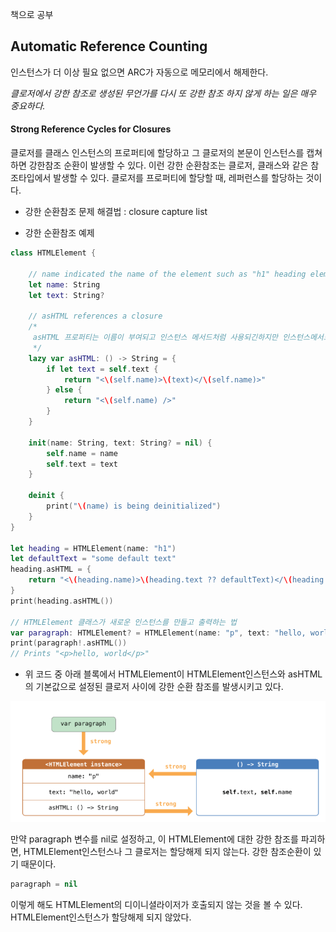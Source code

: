 책으로 공부

## Automatic Reference Counting
인스턴스가 더 이상 필요 없으면 ARC가 자동으로 메모리에서 해제한다.

*클로저에서 강한 참조로 생성된 무언가를 다시 또 강한 참조 하지 않게 하는 일은 매우 중요하다.*

#### Strong Reference Cycles for Closures
클로저를 클래스 인스턴스의 프로퍼티에 할당하고 그 클로저의 본문이 인스턴스를 캡쳐하면 강한참조 순환이 발생할 수 있다.
이런 강한 순환참조는 클로저, 클래스와 같은 참조타입에서 발생할 수 있다. 클로저를 프로퍼티에 할당할 때, 레퍼런스를 할당하는 것이다.

* 강한 순환참조 문제 해결법 : closure capture list

* 강한 순환참조 예제

```swift
class HTMLElement {

    // name indicated the name of the element such as "h1" heading element ..
    let name: String
    let text: String?

    // asHTML references a closure
    /*
     asHTML 프로퍼티는 이름이 부여되고 인스턴스 메서드처럼 사용되긴하지만 인스턴스메서드보단 클로저 '프로퍼티'기 때문에 default value(기본값)을 custom closure로 대체할 수 있다.
     */
    lazy var asHTML: () -> String = {
        if let text = self.text {
            return "<\(self.name)>\(text)</\(self.name)>"
        } else {
            return "<\(self.name) />"
        }
    }

    init(name: String, text: String? = nil) {
        self.name = name
        self.text = text
    }

    deinit {
        print("\(name) is being deinitialized")
    }
}

let heading = HTMLElement(name: "h1")
let defaultText = "some default text"
heading.asHTML = {
    return "<\(heading.name)>\(heading.text ?? defaultText)</\(heading.name)>"
}
print(heading.asHTML())

// HTMLElement 클래스가 새로운 인스턴스를 만들고 출력하는 법
var paragraph: HTMLElement? = HTMLElement(name: "p", text: "hello, world")
print(paragraph!.asHTML())
// Prints "<p>hello, world</p>"
```

* 위 코드 중 아래 블록에서 HTMLElement이 HTMLElement인스턴스와 asHTML의 기본값으로 설정된 클로저 사이에 강한 순환 참조를 발생시키고 있다.

<img src="pics/pic_4.png" />  

만약 paragraph 변수를 nil로 설정하고, 이 HTMLElement에 대한 강한 참조를 파괴하면, HTMLElement인스턴스나 그 클로저는 할당해제 되지 않는다. 강한 참조순환이 있기 때문이다.
```swift
paragraph = nil
```
이렇게 해도 HTMLElement의 디이니셜라이저가 호출되지 않는 것을 볼 수 있다. HTMLElement인스턴스가 할당해제 되지 않았다.
